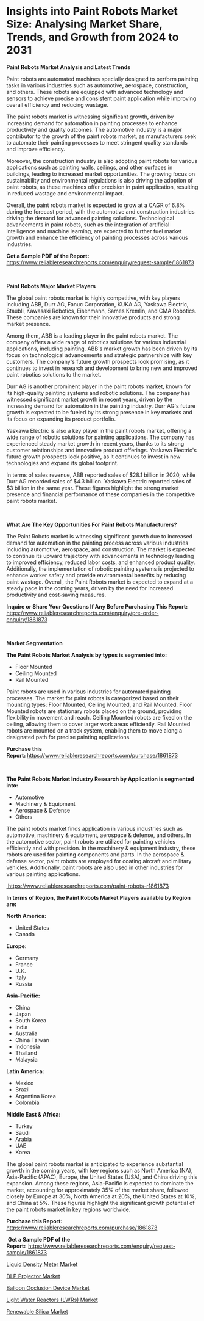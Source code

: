 <p><h1>Insights into Paint Robots Market Size: Analysing Market Share, Trends, and Growth from 2024 to 2031</h1></p><p><strong>Paint Robots Market Analysis and Latest Trends</strong></p>
<p><p>Paint robots are automated machines specially designed to perform painting tasks in various industries such as automotive, aerospace, construction, and others. These robots are equipped with advanced technology and sensors to achieve precise and consistent paint application while improving overall efficiency and reducing wastage.</p><p>The paint robots market is witnessing significant growth, driven by increasing demand for automation in painting processes to enhance productivity and quality outcomes. The automotive industry is a major contributor to the growth of the paint robots market, as manufacturers seek to automate their painting processes to meet stringent quality standards and improve efficiency.</p><p>Moreover, the construction industry is also adopting paint robots for various applications such as painting walls, ceilings, and other surfaces in buildings, leading to increased market opportunities. The growing focus on sustainability and environmental regulations is also driving the adoption of paint robots, as these machines offer precision in paint application, resulting in reduced wastage and environmental impact.</p><p>Overall, the paint robots market is expected to grow at a CAGR of 6.8% during the forecast period, with the automotive and construction industries driving the demand for advanced painting solutions. Technological advancements in paint robots, such as the integration of artificial intelligence and machine learning, are expected to further fuel market growth and enhance the efficiency of painting processes across various industries.</p></p>
<p><strong>Get a Sample PDF of the Report:&nbsp;</strong> <a href="https://www.reliableresearchreports.com/enquiry/request-sample/1861873">https://www.reliableresearchreports.com/enquiry/request-sample/1861873</a></p>
<p>&nbsp;</p>
<p><strong>Paint Robots Major Market Players</strong></p>
<p><p>The global paint robots market is highly competitive, with key players including ABB, Durr AG, Fanuc Corporation, KUKA AG, Yaskawa Electric, Staubli, Kawasaki Robotics, Eisenmann, Sames Kremlin, and CMA Robotics. These companies are known for their innovative products and strong market presence.</p><p>Among them, ABB is a leading player in the paint robots market. The company offers a wide range of robotics solutions for various industrial applications, including painting. ABB's market growth has been driven by its focus on technological advancements and strategic partnerships with key customers. The company's future growth prospects look promising, as it continues to invest in research and development to bring new and improved paint robotics solutions to the market.</p><p>Durr AG is another prominent player in the paint robots market, known for its high-quality painting systems and robotic solutions. The company has witnessed significant market growth in recent years, driven by the increasing demand for automation in the painting industry. Durr AG's future growth is expected to be fueled by its strong presence in key markets and its focus on expanding its product portfolio.</p><p>Yaskawa Electric is also a key player in the paint robots market, offering a wide range of robotic solutions for painting applications. The company has experienced steady market growth in recent years, thanks to its strong customer relationships and innovative product offerings. Yaskawa Electric's future growth prospects look positive, as it continues to invest in new technologies and expand its global footprint.</p><p>In terms of sales revenue, ABB reported sales of $28.1 billion in 2020, while Durr AG recorded sales of $4.3 billion. Yaskawa Electric reported sales of $3 billion in the same year. These figures highlight the strong market presence and financial performance of these companies in the competitive paint robots market.</p></p>
<p>&nbsp;</p>
<p><strong>What Are The Key Opportunities For Paint Robots Manufacturers?</strong></p>
<p><p>The Paint Robots market is witnessing significant growth due to increased demand for automation in the painting process across various industries including automotive, aerospace, and construction. The market is expected to continue its upward trajectory with advancements in technology leading to improved efficiency, reduced labor costs, and enhanced product quality. Additionally, the implementation of robotic painting systems is projected to enhance worker safety and provide environmental benefits by reducing paint wastage. Overall, the Paint Robots market is expected to expand at a steady pace in the coming years, driven by the need for increased productivity and cost-saving measures.</p></p>
<p><strong>Inquire or Share Your Questions If Any Before Purchasing This Report:</strong> <a href="https://www.reliableresearchreports.com/enquiry/pre-order-enquiry/1861873">https://www.reliableresearchreports.com/enquiry/pre-order-enquiry/1861873</a></p>
<p>&nbsp;</p>
<p><strong>Market Segmentation</strong></p>
<p><strong>The Paint Robots Market Analysis by types is segmented into:</strong></p>
<p><ul><li>Floor Mounted</li><li>Ceiling Mounted</li><li>Rail Mounted</li></ul></p>
<p><p>Paint robots are used in various industries for automated painting processes. The market for paint robots is categorized based on their mounting types: Floor Mounted, Ceiling Mounted, and Rail Mounted. Floor Mounted robots are stationary robots placed on the ground, providing flexibility in movement and reach. Ceiling Mounted robots are fixed on the ceiling, allowing them to cover larger work areas efficiently. Rail Mounted robots are mounted on a track system, enabling them to move along a designated path for precise painting applications.</p></p>
<p><strong>Purchase this Report:&nbsp;</strong><a href="https://www.reliableresearchreports.com/purchase/1861873">https://www.reliableresearchreports.com/purchase/1861873</a></p>
<p>&nbsp;</p>
<p><strong>The Paint Robots Market Industry Research by Application is segmented into:</strong></p>
<p><ul><li>Automotive</li><li>Machinery & Equipment</li><li>Aerospace & Defense</li><li>Others</li></ul></p>
<p><p>The paint robots market finds application in various industries such as automotive, machinery & equipment, aerospace & defense, and others. In the automotive sector, paint robots are utilized for painting vehicles efficiently and with precision. In the machinery & equipment industry, these robots are used for painting components and parts. In the aerospace & defense sector, paint robots are employed for coating aircraft and military vehicles. Additionally, paint robots are also used in other industries for various painting applications.</p></p>
<p><a href="https://www.reliableresearchreports.com/paint-robots-r1861873">&nbsp;https://www.reliableresearchreports.com/paint-robots-r1861873</a></p>
<p><strong>In terms of Region, the Paint Robots Market Players available by Region are:</strong></p>
<p>
    <p> <strong> North America: </strong>
        <ul>
            <li>United States</li>
            <li>Canada</li>
        </ul>
        </p> 
    <p> <strong> Europe: </strong>
        <ul>
            <li>Germany</li>
            <li>France</li>
            <li>U.K.</li>
            <li>Italy</li>
            <li>Russia</li>
        </ul>
        </p> 
    <p> <strong> Asia-Pacific: </strong>
        <ul>
            <li>China</li>
            <li>Japan</li>
            <li>South Korea</li>
            <li>India</li>
            <li>Australia</li>
            <li>China Taiwan</li>
            <li>Indonesia</li>
            <li>Thailand</li>
            <li>Malaysia</li>
        </ul>
        </p> 
    <p> <strong> Latin America: </strong>
        <ul>
            <li>Mexico</li>
            <li>Brazil</li>
            <li>Argentina Korea</li>
            <li>Colombia</li>
        </ul>
        </p> 
    <p> <strong> Middle East & Africa: </strong>
        <ul>
            <li>Turkey</li>
            <li>Saudi</li>
            <li>Arabia</li>
            <li>UAE</li>
            <li>Korea</li>
        </ul>
    </p>
    </p>
<p><p>The global paint robots market is anticipated to experience substantial growth in the coming years, with key regions such as North America (NA), Asia-Pacific (APAC), Europe, the United States (USA), and China driving this expansion. Among these regions, Asia-Pacific is expected to dominate the market, accounting for approximately 35% of the market share, followed closely by Europe at 30%, North America at 20%, the United States at 10%, and China at 5%. These figures highlight the significant growth potential of the paint robots market in key regions worldwide.</p></p>
<p><strong>Purchase this Report: </strong><a href="https://www.reliableresearchreports.com/purchase/1861873">https://www.reliableresearchreports.com/purchase/1861873</a></p>
<p>&nbsp;<strong>Get a Sample PDF of the Report:&nbsp;&nbsp;</strong><a href="https://www.reliableresearchreports.com/enquiry/request-sample/1861873">https://www.reliableresearchreports.com/enquiry/request-sample/1861873</a></p>
<p><strong></strong></p>
<p><p><a href="https://github.com/globismark/Market-Research-Report-List-4/blob/main/liquid-density-meter-market.md">Liquid Density Meter Market</a></p><p><a href="https://github.com/susanjprice2023/Market-Research-Report-List-2/blob/main/dlp-projector-market.md">DLP Projector Market</a></p><p><a href="https://medium.com/@irwingibson2023/comprehensive-analysis-of-the-global-balloon-occlusion-device-market-growth-trends-market-77aa836091c5">Balloon Occlusion Device Market</a></p><p><a href="https://issuu.com/reportprime-2/docs/light-water-reactors-lwrs-market-size-2030.pptx">Light Water Reactors (LWRs) Market</a></p><p><a href="https://medium.com/@daveblock12/renewable-silica-market-research-report-market-forecast-and-growth-prospects-with-a-steady-cagr-of-f40f25c2ab40">Renewable Silica Market</a></p></p>